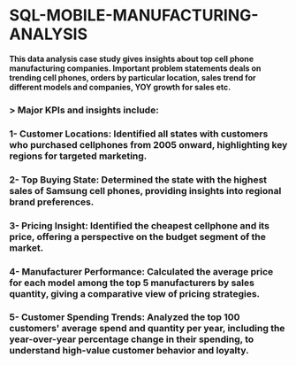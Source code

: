 # SQL-MOBILE-MANUFACTURING-ANALYSIS
**This data analysis case study gives insights about top cell phone manufacturing companies. Important problem statements deals on trending cell phones, orders by particular location, sales trend for different models and companies, YOY growth for sales etc.**
### > Major KPIs and insights include:
### 1- Customer Locations: Identified all states with customers who purchased cellphones from 2005 onward, highlighting key regions for targeted marketing.
### 2- Top Buying State: Determined the state with the highest sales of Samsung cell phones, providing insights into regional brand preferences.
### 3- Pricing Insight: Identified the cheapest cellphone and its price, offering a perspective on the budget segment of the market.
### 4- Manufacturer Performance: Calculated the average price for each model among the top 5 manufacturers by sales quantity, giving a comparative view of pricing strategies.
### 5- Customer Spending Trends: Analyzed the top 100 customers' average spend and quantity per year, including the year-over-year percentage change in their spending, to understand high-value customer behavior and loyalty.



